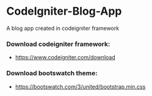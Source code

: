 # CodeIgniter-Blog-App
A blog app created in codeigniter framework

### Download codeigniter framework:
* https://www.codeigniter.com/download

### Download bootswatch theme:
* https://bootswatch.com/3/united/bootstrap.min.css
